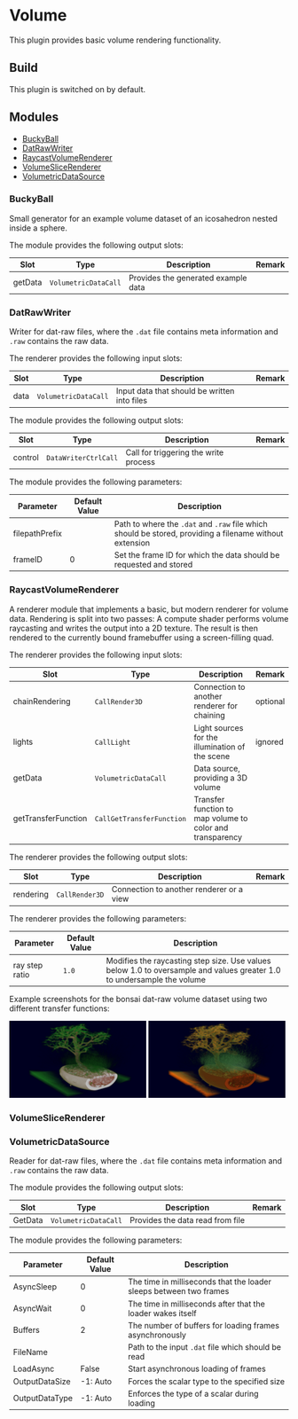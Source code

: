 # Volume
This plugin provides basic volume rendering functionality.

## Build
This plugin is switched on by default.

## Modules

- [BuckyBall](#BuckyBall)
- [DatRawWriter](#DatRawWriter)
- [RaycastVolumeRenderer](#RaycastVolumeRenderer)
- [VolumeSliceRenderer](#VolumeSliceRenderer)
- [VolumetricDataSource](#VolumetricDataSource)

### BuckyBall

Small generator for an example volume dataset of an icosahedron nested inside a sphere.

The module provides the following output slots:

| Slot                | Type                      | Description                                                | Remark   |
|---------------------|---------------------------|------------------------------------------------------------|----------|
| getData             | `VolumetricDataCall`      | Provides the generated example data                        |          |

### DatRawWriter

Writer for dat-raw files, where the `.dat` file contains meta information and `.raw` contains the raw data.

The renderer provides the following input slots:

| Slot                | Type                      | Description                                                | Remark   |
|---------------------|---------------------------|------------------------------------------------------------|----------|
| data                | `VolumetricDataCall`      | Input data that should be written into files               |          |

The module provides the following output slots:

| Slot                | Type                      | Description                                                | Remark   |
|---------------------|---------------------------|------------------------------------------------------------|----------|
| control             | `DataWriterCtrlCall`      | Call for triggering the write process                      |          |

The module provides the following parameters:

| Parameter      | Default Value | Description                                                            |
|----------------|---------------|------------------------------------------------------------------------|
| filepathPrefix |               | Path to where the `.dat` and `.raw` file which should be stored, providing a filename without extension |
| frameID        | 0             | Set the frame ID for which the data should be requested and stored     |

### RaycastVolumeRenderer

A renderer module that implements a basic, but modern renderer for volume data. Rendering is split into two passes: A compute shader performs volume raycasting and writes the output into a 2D texture. The result is then rendered to the currently bound framebuffer using a screen-filling quad.

The renderer provides the following input slots:

| Slot                | Type                      | Description                                                | Remark   |
|---------------------|---------------------------|------------------------------------------------------------|----------|
| chainRendering      | `CallRender3D`            | Connection to another renderer for chaining                | optional |
| lights              | `CallLight`               | Light sources for the illumination of the scene            | ignored  |
| getData             | `VolumetricDataCall`      | Data source, providing a 3D volume                         |          |
| getTransferFunction | `CallGetTransferFunction` | Transfer function to map volume to color and transparency  |          |

The renderer provides the following output slots:

| Slot                | Type                      | Description                                                | Remark   |
|---------------------|---------------------------|------------------------------------------------------------|----------|
| rendering           | `CallRender3D`            | Connection to another renderer or a view                   |          |

The renderer provides the following parameters:

| Parameter      | Default Value | Description                                                            |
|----------------|---------------|------------------------------------------------------------------------|
| ray step ratio | `1.0`         | Modifies the raycasting step size. Use values below 1.0 to oversample and values greater 1.0 to undersample the volume |

Example screenshots for the bonsai dat-raw volume dataset using two different transfer functions:

<img src="images/RaycastVolumeRenderer.png" width="49%"> <img src="images/RaycastVolumeRenderer_Fancy.png" width="49%"></center></p>

### VolumeSliceRenderer

### VolumetricDataSource

Reader for dat-raw files, where the `.dat` file contains meta information and `.raw` contains the raw data.

The module provides the following output slots:

| Slot                | Type                      | Description                                                | Remark   |
|---------------------|---------------------------|------------------------------------------------------------|----------|
| GetData             | `VolumetricDataCall`      | Provides the data read from file                           |          |

The module provides the following parameters:

| Parameter      | Default Value | Description                                                            |
|----------------|---------------|------------------------------------------------------------------------|
| AsyncSleep     | 0             | The time in milliseconds that the loader sleeps between two frames     |
| AsyncWait      | 0             | The time in milliseconds after that the loader wakes itself            |
| Buffers        | 2             | The number of buffers for loading frames asynchronously                |
| FileName       |               | Path to the input `.dat` file which should be read                     |
| LoadAsync      | False         | Start asynchronous loading of frames                                   |
| OutputDataSize | -1: Auto      | Forces the scalar type to the specified size                           |
| OutputDataType | -1: Auto      | Enforces the type of a scalar during loading                           |
